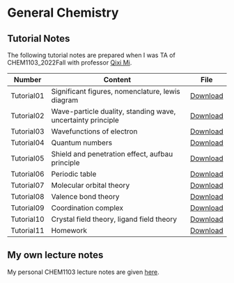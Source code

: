 # General Chemistry

## Tutorial Notes
The following tutorial notes are prepared when I was TA of CHEM1103_2022Fall with professor [Qixi Mi](https://spst.shanghaitech.edu.cn/spst_en/2018/0301/c2939a51356/page.htm).

| Number     | Content                                                     | File                                        |
|------------|-------------------------------------------------------------|---------------------------------------------|
| Tutorial01 | Significant figures, nomenclature, lewis diagram            | [Download](/files/chem1103/tutorial01.pdf)  |
| Tutorial02 | Wave-particle duality, standing wave, uncertainty principle | [Download](/files/chem1103/tutorial02.pdf)  |
| Tutorial03 | Wavefunctions of electron                                   | [Download](/files/chem1103/tutorial03.pdf)  |
| Tutorial04 | Quantum numbers                                             | [Download](/files/chem1103/tutorial04.pdf)  |
| Tutorial05 | Shield and penetration effect, aufbau principle             | [Download](/files/chem1103/tutorial05.pdf)  |
| Tutorial06 | Periodic table                                              | [Download](/files/chem1103/tutorial06.pdf)  |
| Tutorial07 | Molecular orbital theory                                    | [Download](/files/chem1103/tutorial07.pdf)  |
| Tutorial08 | Valence bond theory                                         | [Download](/files/chem1103/tutorial08.pdf)  |
| Tutorial09 | Coordination complex                                        | [Download](/files/chem1103/tutorial09.pdf)  |
| Tutorial10 | Crystal field theory, ligand field theory                   | [Download](/files/chem1103/tutorial10.pdf)  |
| Tutorial11 | Homework                                                    | [Download](/files/chem1103/tutorial11.pdf)  |

## My own lecture notes
My personal CHEM1103 lecture notes are given [here](https://1drv.ms/u/s!AomQKm3so4lggQVFbrpvxkKBbtUo).